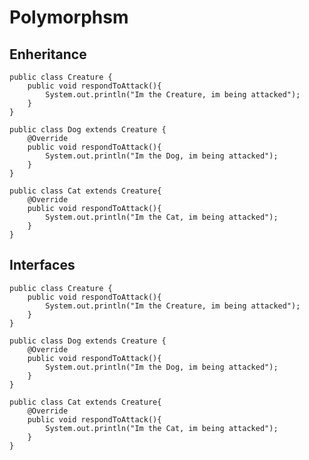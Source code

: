 # Polymorphsm

## Enheritance


````     
public class Creature {
    public void respondToAttack(){
        System.out.println("Im the Creature, im being attacked");
    }
}
````  

````     
public class Dog extends Creature {
    @Override
    public void respondToAttack(){ 
        System.out.println("Im the Dog, im being attacked");
    }
}

````     

````     
public class Cat extends Creature{
    @Override
    public void respondToAttack(){
        System.out.println("Im the Cat, im being attacked");
    }
}

````     

## Interfaces

````     
public class Creature {
    public void respondToAttack(){
        System.out.println("Im the Creature, im being attacked");
    }
}
````  

````     
public class Dog extends Creature {
    @Override
    public void respondToAttack(){ 
        System.out.println("Im the Dog, im being attacked");
    }
}

````     

````     
public class Cat extends Creature{
    @Override
    public void respondToAttack(){
        System.out.println("Im the Cat, im being attacked");
    }
}

```` 
